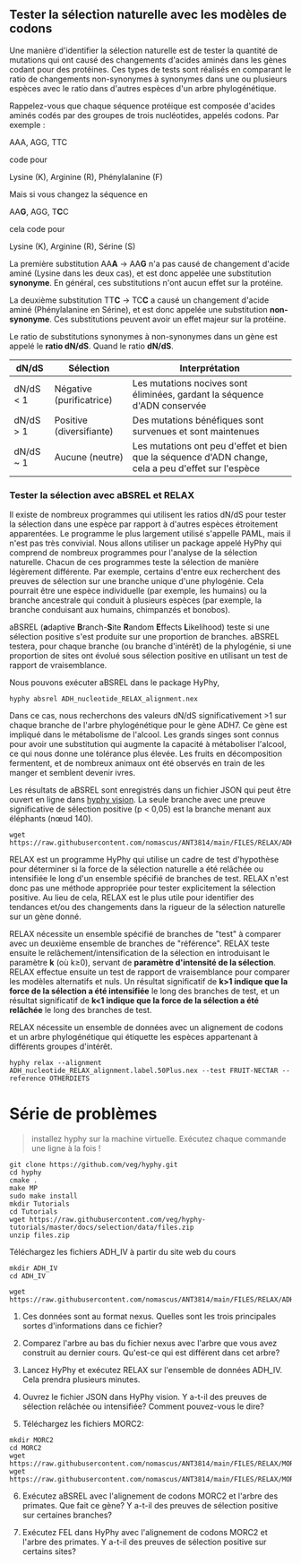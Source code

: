 ## Tester la sélection naturelle avec les modèles de codons

Une manière d'identifier la sélection naturelle est de tester la quantité de mutations qui ont causé des changements d'acides aminés dans les gènes codant pour des protéines. Ces types de tests sont réalisés en comparant le ratio de changements non-synonymes à synonymes dans une ou plusieurs espèces avec le ratio dans d'autres espèces d'un arbre phylogénétique.

Rappelez-vous que chaque séquence protéique est composée d'acides aminés codés par des groupes de trois nucléotides, appelés codons. Par exemple :

AAA, AGG, TTC

code pour

Lysine (K), Arginine (R), Phénylalanine (F)

Mais si vous changez la séquence en

AA**G**, AGG, T**C**C

cela code pour

Lysine (K), Arginine (R), Sérine (S)

La première substitution AA**A** -> AA**G** n'a pas causé de changement d'acide aminé (Lysine dans les deux cas), et est donc appelée une substitution **synonyme**. En général, ces substitutions n'ont aucun effet sur la protéine.

La deuxième substitution TT**C** -> TC**C** a causé un changement d'acide aminé (Phénylalanine en Sérine), et est donc appelée une substitution **non-synonyme**. Ces substitutions peuvent avoir un effet majeur sur la protéine.

Le ratio de substitutions synonymes à non-synonymes dans un gène est appelé le **ratio dN/dS**.
Quand le ratio **dN/dS**.

dN/dS | Sélection | Interprétation
--- | --- | ---
dN/dS < 1 | Négative (purificatrice) | Les mutations nocives sont éliminées, gardant la séquence d'ADN conservée
dN/dS > 1 | Positive (diversifiante) | Des mutations bénéfiques sont survenues et sont maintenues
dN/dS ~ 1 | Aucune (neutre) | Les mutations ont peu d'effet et bien que la séquence d'ADN change, cela a peu d'effet sur l'espèce

### Tester la sélection avec aBSREL et RELAX

Il existe de nombreux programmes qui utilisent les ratios dN/dS pour tester la sélection dans une espèce par rapport à d'autres espèces étroitement apparentées. Le programme le plus largement utilisé s'appelle PAML, mais il n'est pas très convivial. Nous allons utiliser un package appelé HyPhy qui comprend de nombreux programmes pour l'analyse de la sélection naturelle. Chacun de ces programmes teste la sélection de manière légèrement différente. Par exemple, certains d'entre eux recherchent des preuves de sélection sur une branche unique d'une phylogénie. Cela pourrait être une espèce individuelle (par exemple, les humains) ou la branche ancestrale qui conduit à plusieurs espèces (par exemple, la branche conduisant aux humains, chimpanzés et bonobos).

aBSREL (**a**daptive **B**ranch-**S**ite **R**andom **E**ffects **L**ikelihood) teste si une sélection positive s'est produite sur une proportion de branches. aBSREL testera, pour chaque branche (ou branche d'intérêt) de la phylogénie, si une proportion de sites ont évolué sous sélection positive en utilisant un test de rapport de vraisemblance.

Nous pouvons exécuter aBSREL dans le package HyPhy,

```
hyphy absrel ADH_nucleotide_RELAX_alignment.nex
```

Dans ce cas, nous recherchons des valeurs dN/dS significativement >1 sur chaque branche de l'arbre phylogénétique pour le gène ADH7. Ce gène est impliqué dans le métabolisme de l'alcool. Les grands singes sont connus pour avoir une substitution qui augmente la capacité à métaboliser l'alcool, ce qui nous donne une tolérance plus élevée. Les fruits en décomposition fermentent, et de nombreux animaux ont été observés en train de les manger et semblent devenir ivres.

Les résultats de aBSREL sont enregistrés dans un fichier JSON qui peut être ouvert en ligne dans [hyphy vision](vision.hyphy.org). La seule branche avec une preuve significative de sélection positive (p < 0,05) est la branche menant aux éléphants (nœud 140).

```
wget https://raw.githubusercontent.com/nomascus/ANT3814/main/FILES/RELAX/ADH_nucleotide_RELAX_alignment.label.nex
```

RELAX est un programme HyPhy qui utilise un cadre de test d'hypothèse pour déterminer si la force de la sélection naturelle a été relâchée ou intensifiée le long d'un ensemble spécifié de branches de test. RELAX n'est donc pas une méthode appropriée pour tester explicitement la sélection positive. Au lieu de cela, RELAX est le plus utile pour identifier des tendances et/ou des changements dans la rigueur de la sélection naturelle sur un gène donné.

RELAX nécessite un ensemble spécifié de branches de "test" à comparer avec un deuxième ensemble de branches de "référence". RELAX teste ensuite le relâchement/intensification de la sélection en introduisant le paramètre **k** (où k≥0), servant de **paramètre d'intensité de la sélection**. RELAX effectue ensuite un test de rapport de vraisemblance pour comparer les modèles alternatifs et nuls. Un résultat significatif de **k>1 indique que la force de la sélection a été intensifiée** le long des branches de test, et un résultat significatif de **k<1 indique que la force de la sélection a été relâchée** le long des branches de test.

RELAX nécessite un ensemble de données avec un alignement de codons et un arbre phylogénétique qui étiquette les espèces appartenant à différents groupes d'intérêt.

```
hyphy relax --alignment ADH_nucleotide_RELAX_alignment.label.50Plus.nex --test FRUIT-NECTAR --reference OTHERDIETS
```

# Série de problèmes

> installez hyphy sur la machine virtuelle. Exécutez chaque commande une ligne à la fois !

```
git clone https://github.com/veg/hyphy.git
cd hyphy
cmake .
make MP
sudo make install
mkdir Tutorials
cd Tutorials
wget https://raw.githubusercontent.com/veg/hyphy-tutorials/master/docs/selection/data/files.zip
unzip files.zip
```
Téléchargez les fichiers ADH_IV à partir du site web du cours
```
mkdir ADH_IV
cd ADH_IV

wget https://raw.githubusercontent.com/nomascus/ANT3814/main/FILES/RELAX/ADH_nucleotide_RELAX_alignment.label.50Plus.nex

```

1. Ces données sont au format nexus. Quelles sont les trois principales sortes d'informations dans ce fichier?

2. Comparez l'arbre au bas du fichier nexus avec l'arbre que vous avez construit au dernier cours. Qu'est-ce qui est différent dans cet arbre?

3. Lancez HyPhy et exécutez RELAX sur l'ensemble de données ADH_IV. Cela prendra plusieurs minutes.

4. Ouvrez le fichier JSON dans HyPhy vision. Y a-t-il des preuves de sélection relâchée ou intensifiée? Comment pouvez-vous le dire?

5. Téléchargez les fichiers MORC2:
```
mkdir MORC2 
cd MORC2
wget https://raw.githubusercontent.com/nomascus/ANT3814/main/FILES/RELAX/MORC2_sim_muscleco_Name.fasta
wget https://raw.githubusercontent.com/nomascus/ANT3814/main/FILES/RELAX/MORC2_species.nwk
```
6. Exécutez aBSREL avec l'alignement de codons MORC2 et l'arbre des primates. Que fait ce gène? Y a-t-il des preuves de sélection positive sur certaines branches?

7. Exécutez FEL dans HyPhy avec l'alignement de codons MORC2 et l'arbre des primates. Y a-t-il des preuves de sélection positive sur certains sites?
